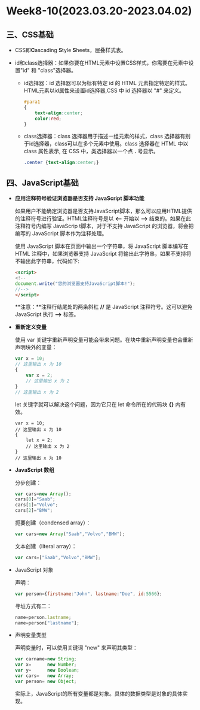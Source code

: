 # Week8-10(2023.03.20-2023.04.02)

## 三、CSS基础

+ CSS即**C**ascading **S**tyle **S**heets，层叠样式表。

+ id和class选择器：如果你要在HTML元素中设置CSS样式，你需要在元素中设置"id" 和 "class"选择器。

  + id选择器：id 选择器可以为标有特定 id 的 HTML 元素指定特定的样式。HTML元素以id属性来设置id选择器,CSS 中 id 选择器以 "#" 来定义。

    ```css
    #para1
    {
        text-align:center;
        color:red;
    }
    ```

  + class选择器：class 选择器用于描述一组元素的样式，class 选择器有别于id选择器，class可以在多个元素中使用。class 选择器在 HTML 中以 class 属性表示, 在 CSS 中，类选择器以一个点 **.** 号显示。

    ```css
    .center {text-align:center;}
    ```


## 四、JavaScript基础

+ **应用注释符号验证浏览器是否支持 JavaScript 脚本功能**

  如果用户不能确定浏览器是否支持JavaScript脚本，那么可以应用HTML提供的注释符号进行验证。HTML注释符号是以 **<--** 开始以 **-->** 结束的。如果在此注释符号内编写 JavaScrip t脚本，对于不支持 JavaScript 的浏览器，将会把编写的 JavaScript 脚本作为注释处理。

  使用 JavaScript 脚本在页面中输出一个字符串，将 JavaScript 脚本编写在 HTML 注释中，如果浏览器支持 JavaScript 将输出此字符串，如果不支持将不输出此字符串，代码如下:

  ```html
  <script>
  <!--
  document.write("您的浏览器支持JavaScript脚本!");
  //-->
  </script>
  ```

  **注意：**注释行结尾处的两条斜杠 **//** 是 JavaScript 注释符号。这可以避免 JavaScript 执行 **-->** 标签。

+ **重新定义变量**

  使用 var 关键字重新声明变量可能会带来问题。在块中重新声明变量也会重新声明块外的变量：

  ```js
  var x = 10;
  // 这里输出 x 为 10
  { 
      var x = 2;
      // 这里输出 x 为 2
  }
  // 这里输出 x 为 2
  ```

  let 关键字就可以解决这个问题，因为它只在 let 命令所在的代码块 **{}** 内有效。

  ```JS
  var x = 10;
  // 这里输出 x 为 10
  { 
      let x = 2;
      // 这里输出 x 为 2
  }
  // 这里输出 x 为 10
  ```

+ **JavaScript 数组**

  分步创建：

  ```js
  var cars=new Array();
  cars[0]="Saab";
  cars[1]="Volvo";
  cars[2]="BMW";
  ```

  扼要创建（condensed array）：

  ```js
  var cars=new Array("Saab","Volvo","BMW");
  ```

  文本创建（literal array）：

  ```js
  var cars=["Saab","Volvo","BMW"];
  ```

+ JavaScript 对象

  声明：

  ```js
  var person={firstname:"John", lastname:"Doe", id:5566};
  ```

  寻址方式有二：

  ```js
  name=person.lastname;
  name=person["lastname"];
  ```

+ 声明变量类型

  声明变量时，可以使用关键词 "new" 来声明其类型：

  ```js
  var carname=new String;
  var x=      new Number;
  var y=      new Boolean;
  var cars=   new Array;
  var person= new Object;
  ```

  实际上，JavaScript的所有变量都是对象。具体的数据类型是对象的具体实现。
